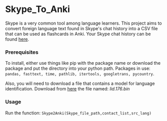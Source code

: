# Skype_To_Anki
Skype is a very common tool among language learners.
This project aims to convert foreign language text found in Skype's chat history into a CSV file that can be used as flashcards in Anki. Your Skype chat history can be found  [here](https://support.skype.com/en/faq/FA34894/how-do-i-export-my-skype-files-and-chat-history).

### Prerequisites
To install, either use things like pip with the package name or download the package and put the directory into your python path.
Packages in use: `pandas, fasttext, time, pathlib, itertools, googletrans, pycountry`.

Also, you will need to download a file that contains a model for language identification. 
Download from [here](https://fasttext.cc/docs/en/language-identification.html) the file named: *lid.176.bin*

### Usage
Run the function:
`Skype2Anki(Skype_file_path,contact_list,src_lang)`
